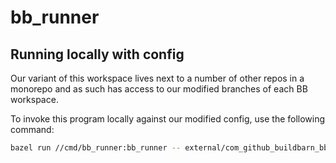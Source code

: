 # bb_runner

## Running locally with config

Our variant of this workspace lives next to a number of other repos in a monorepo and as such has access to our modified branches of each BB workspace.

To invoke this program locally against our modified config, use the following command:

```bash
bazel run //cmd/bb_runner:bb_runner -- external/com_github_buildbarn_bb_deployments/bare/config/bb-runner.json
```
